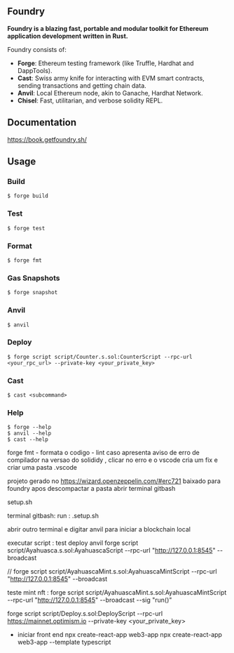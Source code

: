 ## Foundry

**Foundry is a blazing fast, portable and modular toolkit for Ethereum application development written in Rust.**

Foundry consists of:

-   **Forge**: Ethereum testing framework (like Truffle, Hardhat and DappTools).
-   **Cast**: Swiss army knife for interacting with EVM smart contracts, sending transactions and getting chain data.
-   **Anvil**: Local Ethereum node, akin to Ganache, Hardhat Network.
-   **Chisel**: Fast, utilitarian, and verbose solidity REPL.

## Documentation

https://book.getfoundry.sh/

## Usage

### Build

```shell
$ forge build
```

### Test

```shell
$ forge test
```

### Format

```shell
$ forge fmt
```

### Gas Snapshots

```shell
$ forge snapshot
```

### Anvil

```shell
$ anvil
```

### Deploy

```shell
$ forge script script/Counter.s.sol:CounterScript --rpc-url <your_rpc_url> --private-key <your_private_key>
```

### Cast

```shell
$ cast <subcommand>
```

### Help

```shell
$ forge --help
$ anvil --help
$ cast --help
```
forge fmt - formata o codigo - lint 
caso apresenta aviso de erro de  compilador na versao do solididy , clicar no erro e o vscode cria um fix e criar uma pasta .vscode

projeto gerado no https://wizard.openzeppelin.com/#erc721
baixado para foundry
apos descompactar a pasta abrir terminal gitbash

setup.sh

terminal gitbash:
run :   .setup.sh

abrir outro terminal e digitar anvil para iniciar a blockchain local

executar script :
test deploy anvil
forge script script/Ayahuasca.s.sol:AyahuascaScript --rpc-url "http://127.0.0.1:8545" --broadcast

// forge script script/AyahuascaMint.s.sol:AyahuascaMintScript --rpc-url "http://127.0.0.1:8545" --broadcast 

teste mint nft :
forge script script/AyahuascaMint.s.sol:AyahuascaMintScript --rpc-url "http://127.0.0.1:8545" --broadcast --sig "run()"


forge script script/Deploy.s.sol:DeployScript --rpc-url https://mainnet.optimism.io  --private-key <your_private_key>


- iniciar front end
 npx create-react-app web3-app
 npx create-react-app web3-app --template typescript
 
